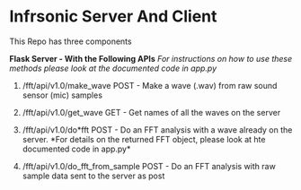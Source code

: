 # Infrsonic Server And Client

This Repo has three components

**Flask Server - With the Following APIs**
_For instructions on how to use these methods please look at the documented code in app.py_

1. /fft/api/v1.0/make_wave
   POST - Make a wave (.wav) from raw sound sensor (mic) samples

2. /fft/api/v1.0/get_wave
   GET - Get names of all the waves on the server

3. /fft/api/v1.0/do*fft
   POST - Do an FFT analysis with a wave already on the server.
   *For details on the returned FFT object, please look at hte documented code in app.py\*

4. /fft/api/v1.0/do_fft_from_sample
   POST - Do an FFT analysis with raw sample data sent to the server as post
